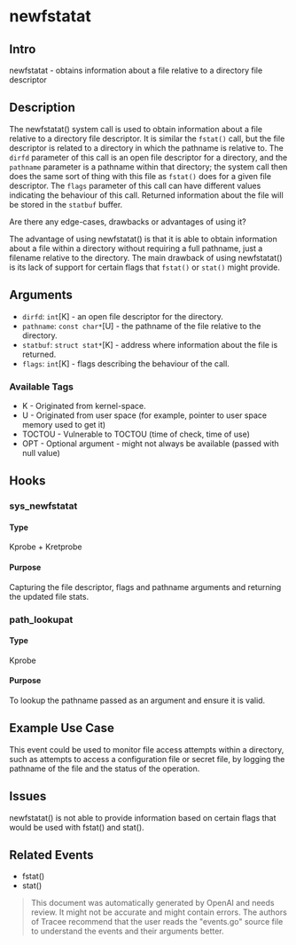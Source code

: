 
# newfstatat

## Intro
newfstatat - obtains information about a file relative to a directory file descriptor

## Description
The newfstatat() system call is used to obtain information about a file relative to a directory file descriptor. It is similar the `fstat()` call, but the file descriptor is related to a directory in which the pathname is relative to. The `dirfd` parameter of this call is an open file descriptor for a directory, and the `pathname` parameter is a pathname within that directory; the system call then does the same sort of thing with this file as `fstat()` does for a given file descriptor. The `flags` parameter of this call can have different values indicating the behaviour of this call. Returned information about the file will be stored in the `statbuf` buffer.

Are there any edge-cases, drawbacks or advantages of using it?

The advantage of using newfstatat() is that it is able to obtain information about a file within a directory without requiring a full pathname, just a filename relative to the directory. The main drawback of using newfstatat() is its lack of support for certain flags that `fstat()` or `stat()` might provide.

## Arguments
* `dirfd`: `int`[K] - an open file descriptor for the directory.
* `pathname`: `const char*`[U] - the pathname of the file relative to the directory.
* `statbuf`: `struct stat*`[K] - address where information about the file is returned.
* `flags`: `int`[K] - flags describing the behaviour of the call.

### Available Tags
* K - Originated from kernel-space.
* U - Originated from user space (for example, pointer to user space memory used to get it)
* TOCTOU - Vulnerable to TOCTOU (time of check, time of use)
* OPT - Optional argument - might not always be available (passed with null value)

## Hooks
### sys_newfstatat
#### Type
Kprobe + Kretprobe
#### Purpose
Capturing the file descriptor, flags and pathname arguments and returning the updated file stats.

### path_lookupat
#### Type
Kprobe
#### Purpose
To lookup the pathname passed as an argument and ensure it is valid.

## Example Use Case
This event could be used to monitor file access attempts within a directory, such as attempts to access a configuration file or secret file, by logging the pathname of the file and the status of the operation. 

## Issues
newfstatat() is not able to provide information based on certain flags that would be used with fstat() and stat().

## Related Events
* fstat()
* stat()

> This document was automatically generated by OpenAI and needs review. It might
> not be accurate and might contain errors. The authors of Tracee recommend that
> the user reads the "events.go" source file to understand the events and their
> arguments better.
